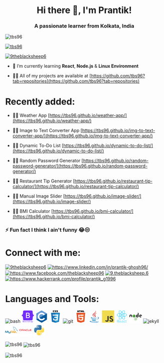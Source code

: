 <h1 align="center">Hi there 👋, I'm Prantik!</h1>
<h3 align="center">A passionate learner from Kolkata, India</h3>

<p align="left"> <img src="https://komarev.com/ghpvc/?username=tbs96&label=Profile%20Views&color=32b40e&style=plastic" alt="tbs96" /> </p>

<p align="left"> <a href="https://github.com/ryo-ma/github-profile-trophy"><img src="https://github-profile-trophy.vercel.app/?username=tbs96&theme=tokyonight" alt="tbs96" /></a> </p>

<p align="left"> <a href="https://twitter.com/9theblacksheep6" target="_blank"><img src="https://img.shields.io/twitter/follow/9theblacksheep6?logo=twitter&style=for-the-badge" alt="9theblacksheep6" /></a> </p>

- 🌱 I’m currently learning **React**, **Node.js** & **Linux Environment**

- 👨‍💻 All of my projects are available at [https://github.com/tbs96?tab=repositories](https://github.com/tbs96?tab=repositories)

# Recently added:

- 👨‍💻 Weather App [https://tbs96.github.io/weather-app/](https://tbs96.github.io/weather-app/)

- 👨‍💻 Image to Text Converter App [https://tbs96.github.io/img-to-text-converter-app/](https://tbs96.github.io/img-to-text-converter-app/)

- 👨‍💻 Dynamic To-Do List [https://tbs96.github.io/dynamic-to-do-list/](https://tbs96.github.io/dynamic-to-do-list/)

- 👨‍💻 Random Password Generator [https://tbs96.github.io/random-password-generator/](https://tbs96.github.io/random-password-generator/)

- 👨‍💻 Restaurant Tip Generator [https://tbs96.github.io/restaurant-tip-calculator/](https://tbs96.github.io/restaurant-tip-calculator/)

- 👨‍💻 Manual Image Slider [https://tbs96.github.io/image-slider/](https://tbs96.github.io/image-slider/)

- 👨‍💻 BMI Calculator [https://tbs96.github.io/bmi-calculator/](https://tbs96.github.io/bmi-calculator/)

### ⚡ Fun fact **I think I ain't funny 😂😒**

<h1 align="left">Connect with me:</h1>
<p align="left">
<a href="https://twitter.com/9theblacksheep6" target="blank"><img align="center" src="https://raw.githubusercontent.com/rahuldkjain/github-profile-readme-generator/master/src/images/icons/Social/twitter.svg" alt="9theblacksheep6" height="30" width="40" /></a>
<a href="https://linkedin.com/in/prantik-ghosh96/" target="blank"><img align="center" src="https://raw.githubusercontent.com/rahuldkjain/github-profile-readme-generator/master/src/images/icons/Social/linked-in-alt.svg" alt="https://www.linkedin.com/in/prantik-ghosh96/" height="30" width="40" /></a>
<a href="https://fb.com/https://www.facebook.com/theblacksheep96" target="blank"><img align="center" src="https://raw.githubusercontent.com/rahuldkjain/github-profile-readme-generator/master/src/images/icons/Social/facebook.svg" alt="https://www.facebook.com/theblacksheep96" height="30" width="40" /></a>
<a href="https://instagram.com/9.theblacksheep.6" target="blank"><img align="center" src="https://raw.githubusercontent.com/rahuldkjain/github-profile-readme-generator/master/src/images/icons/Social/instagram.svg" alt="9.theblacksheep.6" height="30" width="40" /></a>
<a href="https://www.hackerrank.com/https://www.hackerrank.com/profile/prantik_g1996" target="blank"><img align="center" src="https://raw.githubusercontent.com/rahuldkjain/github-profile-readme-generator/master/src/images/icons/Social/hackerrank.svg" alt="https://www.hackerrank.com/profile/prantik_g1996" height="30" width="40" /></a>
</p>

<style>
    .lang{
        text-decoration: none;
    }
</style>
<h1 align="left">Languages and Tools:</h1>
<p align="left"> <a class="lang" href="https://www.gnu.org/software/bash/" target="_blank" rel="noreferrer"> <img src="https://www.vectorlogo.zone/logos/gnu_bash/gnu_bash-icon.svg" alt="bash" width="40" height="40"/> </a> <a class="lang"  href="https://getbootstrap.com" target="_blank" rel="noreferrer"> <img src="https://raw.githubusercontent.com/devicons/devicon/master/icons/bootstrap/bootstrap-plain-wordmark.svg" alt="bootstrap" width="40" height="40"/> </a> <a class="lang" href="https://www.cprogramming.com/" target="_blank" rel="noreferrer"> <img src="https://raw.githubusercontent.com/devicons/devicon/master/icons/c/c-original.svg" alt="c" width="40" height="40"/> </a> <a class="lang" href="https://www.w3schools.com/css/" target="_blank" rel="noreferrer"> <img src="https://raw.githubusercontent.com/devicons/devicon/master/icons/css3/css3-original-wordmark.svg" alt="css3" width="40" height="40"/> </a> <a  class="lang" href="https://git-scm.com/" target="_blank" rel="noreferrer"> <img src="https://www.vectorlogo.zone/logos/git-scm/git-scm-icon.svg" alt="git" width="40" height="40"/> </a> <a class="lang"  href="https://www.w3.org/html/" target="_blank" rel="noreferrer"> <img src="https://raw.githubusercontent.com/devicons/devicon/master/icons/html5/html5-original-wordmark.svg" alt="html5" width="40" height="40"/> </a> <a  class="lang" href="https://www.java.com" target="_blank" rel="noreferrer"> <img src="https://raw.githubusercontent.com/devicons/devicon/master/icons/java/java-original.svg" alt="java" width="40" height="40"/> </a> <a class="lang" href="https://developer.mozilla.org/en-US/docs/Web/JavaScript" target="_blank" rel="noreferrer"> <img src="https://raw.githubusercontent.com/devicons/devicon/master/icons/javascript/javascript-original.svg" alt="javascript" width="40" height="40"/> </a> <a class="lang" href="https://reactjs.org/" target="_blank" rel="noreferrer"> <img src="https://raw.githubusercontent.com/devicons/devicon/master/icons/react/react-original-wordmark.svg" alt="react" width="40" height="40"/> </a> <a  class="lang" href="https://nodejs.org" target="_blank" rel="noreferrer"> <img src="https://raw.githubusercontent.com/devicons/devicon/master/icons/nodejs/nodejs-original-wordmark.svg" alt="nodejs" width="40" height="40"/> </a>
<a  class="lang" href="https://jekyllrb.com/" target="_blank" rel="noreferrer"> <img src="https://www.vectorlogo.zone/logos/jekyllrb/jekyllrb-icon.svg" alt="jekyll" width="40" height="40"/> </a> <a  class="lang" href="https://www.mysql.com/" target="_blank" rel="noreferrer"> <img src="https://raw.githubusercontent.com/devicons/devicon/master/icons/mysql/mysql-original-wordmark.svg" alt="mysql" width="40" height="40"/> </a> <a  class="lang" href="https://www.oracle.com/" target="_blank" rel="noreferrer"> <img src="https://raw.githubusercontent.com/devicons/devicon/master/icons/oracle/oracle-original.svg" alt="oracle" width="40" height="40"/> </a> <a  class="lang" href="https://www.python.org" target="_blank" rel="noreferrer"> <img src="https://raw.githubusercontent.com/devicons/devicon/master/icons/python/python-original.svg" alt="python" width="40" height="40"/> </a> </p>

<p><img align="left" src="https://github-readme-stats.vercel.app/api/top-langs?username=tbs96&show_icons=true&locale=en&layout=compact&theme=tokyonight" alt="tbs96" /></p>

<p>&nbsp;<img align="center" src="https://github-readme-stats.vercel.app/api?username=tbs96&show_icons=true&locale=en&theme=tokyonight" alt="tbs96" /></p>

<p><img align="center" src="https://github-readme-streak-stats.herokuapp.com/?user=tbs96&theme=tokyonight" alt="tbs96" /></p>